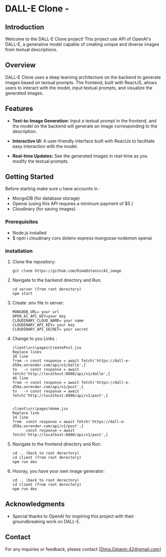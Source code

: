 # DALL-E Clone - 

## Introduction

Welcome to the DALL-E Clone project! This project use API  of OpenAI's DALL-E, 
a generative model capable of creating unique and diverse images from textual descriptions.

## Overview

DALL-E Clone uses a deep learning architecture on the backend to generate images based on textual prompts.
The frontend, built with ReactJS, allows users to interact with the model, input textual prompts, and visualize the generated images.


## Features

- **Text-to-Image Generation:** Input a textual prompt in the frontend, and the model on the backend will generate an image corresponding to the description.

- **Interactive UI:** A user-friendly interface built with ReactJs to facilitate easy interaction with the model.

- **Real-time Updates:** See the generated images in real-time as you modify the textual prompts.

## Getting Started
  Before starting make sure u have accounts in :
  - MongoDB (for database storage)
  - Openai (using this API requires a minimum payment of $5 )
  - Cloudinary (for saving images)
### Prerequisites

- Node.js installed
- $ npm i cloudinary cors dotenv express mongoose nodemon openai 

### Installation

1. Clone the repository:

    ```
    git clone https://github.com/DimaOstanin/AI_image
    ```

2. Navigate  to the backend directory and Run:

    ```
    cd server (from root derectory)
    npm start
    ```
3. Create .env file in server:

    ```
    MONGODB_URL= your url
    OPEN_AI_API_KEY=your key
    CLOUDINARY_CLOUD_NAME= your name
    CLOUDINARY_API_KEY= your key
    CLOUDINARY_API_SECRET= your secret
    ```    
4. Change to you Links :

    ```
    client\src\pages\CreatePost.jsx
    Replace lines 
    20 line
    from -> const response = await fetch('https://dall-e-d59a.onrender.com/api/v1/dalle',{
    to   -> const response = await fetch('http://localhost:8080/api/v1/dalle',{
    46 line
    from -> const response = await fetch('https://dall-e-d59a.onrender.com/api/v1/post',{
    to   -> const response = await fetch('http://localhost:8080/api/v1/post',{

    
    client\src\pages\Home.jsx
    Replace line
    24 line
    from  const response = await fetch('https://dall-e-d59a.onrender.com/api/v1/post',{
          const response = await fetch('http://localhost:8080/api/v1/post',{
    ```   
5. Navigate to the frontend directory and Run:

    ```
    cd .. (back to root derectory)
    cd client (from root derectory)
    npm run dev
    ```

6. Hooray, you have your own image generator:

    ```
    cd .. (back to root derectory)
    cd client (from root derectory)
    npm run dev
    ```

## Acknowledgments

- Special thanks to OpenAI for inspiring this project with their groundbreaking work on DALL-E.

## Contact

For any inquiries or feedback, please contact [Dima.Ostanin.42@gmail.com]

